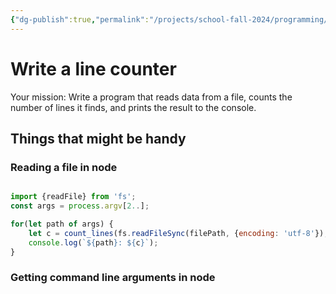 ```yaml
---
{"dg-publish":true,"permalink":"/projects/school-fall-2024/programming/programming-projects/line-counter/"}
---
```



# Write a line counter

Your mission: Write a program that reads data from a file, counts the number of lines it finds, and prints the result to the console.

## Things that might be handy

### Reading a file in node

```javascript

import {readFile} from 'fs';
const args = process.argv[2..];

for(let path of args) {
    let c = count_lines(fs.readFileSync(filePath, {encoding: 'utf-8'});
    console.log(`${path}: ${c}`);
}

```

### Getting command line arguments in node


